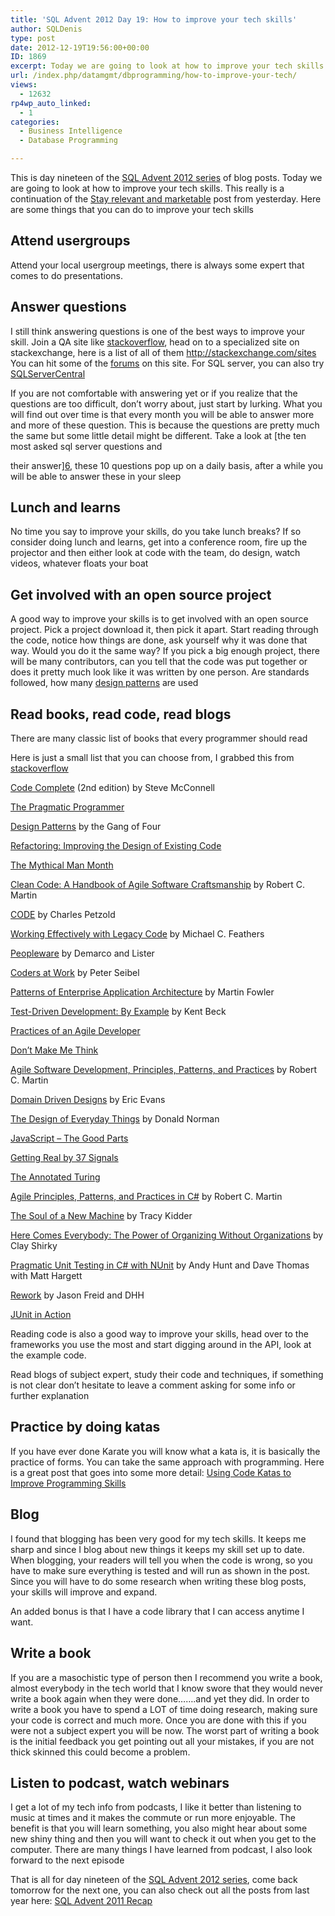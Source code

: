 ```yaml
---
title: 'SQL Advent 2012 Day 19: How to improve your tech skills'
author: SQLDenis
type: post
date: 2012-12-19T19:56:00+00:00
ID: 1869
excerpt: Today we are going to look at how to improve your tech skills. Here are some things that you can do to improve your tech skills
url: /index.php/datamgmt/dbprogramming/how-to-improve-your-tech/
views:
  - 12632
rp4wp_auto_linked:
  - 1
categories:
  - Business Intelligence
  - Database Programming

---
```

This is day nineteen of the [SQL Advent 2012 series][1] of blog posts. Today we are going to look at how to improve your tech skills. This really is a continuation of the [Stay relevant and marketable][2] post from yesterday. Here are some things that you can do to improve your tech skills

## Attend usergroups

Attend your local usergroup meetings, there is always some expert that comes to do presentations.

## Answer questions

I still think answering questions is one of the best ways to improve your skill. Join a QA site like [stackoverflow][3], head on to a specialized site on stackexchange, here is a list of all of them http://stackexchange.com/sites You can hit some of the [forums][4] on this site. For SQL server, you can also try [SQLServerCentral][5]
  
If you are not comfortable with answering yet or if you realize that the questions are too difficult, don&#8217;t worry about, just start by lurking. What you will find out over time is that every month you will be able to answer more and more of these question. This is because the questions are pretty much the same but some little detail might be different. Take a look at [the ten most asked sql server questions and
  
their answer][6], these 10 questions pop up on a daily basis, after a while you will be able to answer these in your sleep

## Lunch and learns

No time you say to improve your skills, do you take lunch breaks? If so consider doing lunch and learns, get into a conference room, fire up the projector and then either look at code with the team, do design, watch videos, whatever floats your boat

## Get involved with an open source project

A good way to improve your skills is to get involved with an open source project. Pick a project download it, then pick it apart. Start reading through the code, notice how things are done, ask yourself why it was done that way. Would you do it the same way? If you pick a big enough project, there will be many contributors, can you tell that the code was put together or does it pretty much look like it was written by one person. Are standards followed, how many [design patterns][7] are used

## Read books, read code, read blogs

There are many classic list of books that every programmer should read
  
Here is just a small list that you can choose from, I grabbed this from [stackoverflow][8]

[Code Complete][9] (2nd edition) by Steve McConnell
  
[The Pragmatic Programmer][10]
  
[Design Patterns][7] by the Gang of Four
  
[Refactoring: Improving the Design of Existing Code][11]
  
[The Mythical Man Month][12]
  
[Clean Code: A Handbook of Agile Software Craftsmanship][13] by Robert C. Martin
  
[CODE][14] by Charles Petzold
  
[Working Effectively with Legacy Code][15] by Michael C. Feathers
  
[Peopleware][16] by Demarco and Lister
  
[Coders at Work][17] by Peter Seibel
  
[Patterns of Enterprise Application Architecture][18] by Martin Fowler
  
[Test-Driven Development: By Example][19] by Kent Beck
  
[Practices of an Agile Developer][20]
  
[Don&#8217;t Make Me Think][21]
  
[Agile Software Development, Principles, Patterns, and Practices][22] by Robert C. Martin
  
[Domain Driven Designs][23] by Eric Evans
  
[The Design of Everyday Things][24] by Donald Norman
  
[JavaScript &#8211; The Good Parts][25]
  
[Getting Real by 37 Signals][26]
  
[The Annotated Turing][27]
  
[Agile Principles, Patterns, and Practices in C#][28] by Robert C. Martin
  
[The Soul of a New Machine][29] by Tracy Kidder
  
[Here Comes Everybody: The Power of Organizing Without Organizations][30] by Clay Shirky
  
[Pragmatic Unit Testing in C# with NUnit][31] by Andy Hunt and Dave Thomas with Matt Hargett
  
[Rework][32] by Jason Freid and DHH
  
[JUnit in Action][33]

Reading code is also a good way to improve your skills, head over to the frameworks you use the most and start digging around in the API, look at the example code.
  
Read blogs of subject expert, study their code and techniques, if something is not clear don&#8217;t hesitate to leave a comment asking for some info or further explanation

## Practice by doing katas

If you have ever done Karate you will know what a kata is, it is basically the practice of forms. You can take the same approach with programming. Here is a great post that goes into some more detail: [Using Code Katas to Improve Programming Skills][34]

## Blog

I found that blogging has been very good for my tech skills. It keeps me sharp and since I blog about new things it keeps my skill set up to date. When blogging, your readers will tell you when the code is wrong, so you have to make sure everything is tested and will run as shown in the post. Since you will have to do some research when writing these blog posts, your skills will improve and expand.
  
An added bonus is that I have a code library that I can access anytime I want.

## Write a book

If you are a masochistic type of person then I recommend you write a book, almost everybody in the tech world that I know swore that they would never write a book again when they were done&#8230;&#8230;.and yet they did. In order to write a book you have to spend a LOT of time doing research, making sure your code is correct and much more. Once you are done with this if you were not a subject expert you will be now. The worst part of writing a book is the initial feedback you get pointing out all your mistakes, if you are not thick skinned this could become a problem.

## Listen to podcast, watch webinars

I get a lot of my tech info from podcasts, I like it better than listening to music at times and it makes the commute or run more enjoyable. The benefit is that you will learn something, you also might hear about some new shiny thing and then you will want to check it out when you get to the computer. There are many things I have learned from podcast, I also look forward to the next episode

That is all for day nineteen of the [SQL Advent 2012 series][1], come back tomorrow for the next one, you can also check out all the posts from last year here: [SQL Advent 2011 Recap][35]

 [1]: /index.php/DataMgmt/DBProgramming/sql-advent-2012-here-is
 [2]: /index.php/DataMgmt/DBAdmin/MSSQLServerAdmin/stay-relevant-and-marketable
 [3]: http://stackoverflow.com/questions
 [4]: http://forum.ltd.local/
 [5]: http://www.sqlservercentral.com/Forums/
 [6]: /index.php/DataMgmt/DataDesign/the-ten-most-asked-sql-server-questions--1
 [7]: http://www.amazon.com/gp/product/0201633612/ref=as_li_ss_tl?ie=UTF8&camp=1789&creative=390957&creativeASIN=0201633612&linkCode=as2&tag=sql08-20
 [8]: http://stackoverflow.com/questions/1711/what-is-the-single-most-influential-book-every-programmer-should-read
 [9]: http://www.amazon.com/gp/product/0735619670/ref=as_li_ss_tl?ie=UTF8&camp=1789&creative=390957&creativeASIN=0735619670&linkCode=as2&tag=sql08-20
 [10]: http://www.amazon.com/gp/product/020161622X/ref=as_li_ss_tl?ie=UTF8&camp=1789&creative=390957&creativeASIN=020161622X&linkCode=as2&tag=sql08-20
 [11]: http://www.amazon.com/gp/product/0201485672/ref=as_li_ss_tl?ie=UTF8&camp=1789&creative=390957&creativeASIN=0201485672&linkCode=as2&tag=sql08-20
 [12]: http://www.amazon.com/gp/product/0201835959/ref=as_li_ss_tl?ie=UTF8&camp=1789&creative=390957&creativeASIN=0201835959&linkCode=as2&tag=sql08-20
 [13]: http://www.amazon.com/gp/product/0132350882/ref=as_li_ss_tl?ie=UTF8&camp=1789&creative=390957&creativeASIN=0132350882&linkCode=as2&tag=sql08-20
 [14]: http://www.amazon.com/gp/product/0735611319/ref=as_li_ss_tl?ie=UTF8&camp=1789&creative=390957&creativeASIN=0735611319&linkCode=as2&tag=sql08-20http://www.amazon.com/gp/product/0735611319/ref=as_li_ss_tl?ie=UTF8&camp=1789&creative=390957&creativeASIN=0735611319&linkCode=as2&tag=sql08-20
 [15]: http://www.amazon.com/gp/product/0131177052/ref=as_li_ss_tl?ie=UTF8&camp=1789&creative=390957&creativeASIN=0131177052&linkCode=as2&tag=sql08-20
 [16]: http://www.amazon.com/gp/product/0932633439/ref=as_li_ss_tl?ie=UTF8&camp=1789&creative=390957&creativeASIN=0932633439&linkCode=as2&tag=sql08-20
 [17]: http://www.amazon.com/gp/product/1430219483/ref=as_li_ss_tl?ie=UTF8&camp=1789&creative=390957&creativeASIN=1430219483&linkCode=as2&tag=sql08-20
 [18]: http://www.amazon.com/gp/product/0321127420/ref=as_li_ss_tl?ie=UTF8&camp=1789&creative=390957&creativeASIN=0321127420&linkCode=as2&tag=sql08-20
 [19]: http://www.amazon.com/gp/product/0321146530/ref=as_li_ss_tl?ie=UTF8&camp=1789&creative=390957&creativeASIN=0321146530&linkCode=as2&tag=sql08-20
 [20]: http://www.amazon.com/gp/product/097451408X/ref=as_li_ss_tl?ie=UTF8&camp=1789&creative=390957&creativeASIN=097451408X&linkCode=as2&tag=sql08-20
 [21]: http://www.amazon.com/gp/product/0321344758/ref=as_li_ss_tl?ie=UTF8&camp=1789&creative=390957&creativeASIN=0321344758&linkCode=as2&tag=sql08-20
 [22]: http://www.amazon.com/gp/product/0135974445/ref=as_li_ss_tl?ie=UTF8&camp=1789&creative=390957&creativeASIN=0135974445&linkCode=as2&tag=sql08-20
 [23]: http://www.amazon.com/gp/product/0321125215/ref=as_li_ss_tl?ie=UTF8&camp=1789&creative=390957&creativeASIN=0321125215&linkCode=as2&tag=sql08-20
 [24]: http://www.amazon.com/gp/product/0465067107/ref=as_li_ss_tl?ie=UTF8&camp=1789&creative=390957&creativeASIN=0465067107&linkCode=as2&tag=sql08-20
 [25]: http://www.amazon.com/gp/product/0596517742/ref=as_li_ss_tl?ie=UTF8&camp=1789&creative=390957&creativeASIN=0596517742&linkCode=as2&tag=sql08-20http://www.amazon.com/gp/product/0596517742/ref=as_li_ss_tl?ie=UTF8&camp=1789&creative=390957&creativeASIN=0596517742&linkCode=as2&tag=sql08-20
 [26]: http://www.amazon.com/gp/product/0578012812/ref=as_li_ss_tl?ie=UTF8&camp=1789&creative=390957&creativeASIN=0578012812&linkCode=as2&tag=sql08-20
 [27]: http://www.amazon.com/gp/product/0470229055/ref=as_li_ss_tl?ie=UTF8&camp=1789&creative=390957&creativeASIN=0470229055&linkCode=as2&tag=sql08-20
 [28]: http://www.amazon.com/gp/product/0131857258/ref=as_li_ss_tl?ie=UTF8&camp=1789&creative=390957&creativeASIN=0131857258&linkCode=as2&tag=sql08-20
 [29]: http://www.amazon.com/gp/product/B00008RWB6/ref=as_li_ss_tl?ie=UTF8&camp=1789&creative=390957&creativeASIN=B00008RWB6&linkCode=as2&tag=sql08-20
 [30]: http://www.amazon.com/gp/product/0143114948/ref=as_li_ss_tl?ie=UTF8&camp=1789&creative=390957&creativeASIN=0143114948&linkCode=as2&tag=sql08-20
 [31]: http://www.amazon.com/gp/product/0977616673/ref=as_li_ss_tl?ie=UTF8&camp=1789&creative=390957&creativeASIN=0977616673&linkCode=as2&tag=sql08-20
 [32]: http://www.amazon.com/gp/product/0307463745/ref=as_li_ss_tl?ie=UTF8&camp=1789&creative=390957&creativeASIN=0307463745&linkCode=as2&tag=sql08-20
 [33]: http://www.amazon.com/gp/product/1935182021/ref=as_li_ss_tl?ie=UTF8&camp=1789&creative=390957&creativeASIN=1935182021&linkCode=as2&tag=sql08-20
 [34]: /index.php/ITProfessionals/ProfessionalDevelopment/using-code-katas-to-improve
 [35]: /index.php/DataMgmt/DataDesign/sql-advent-2011-recap